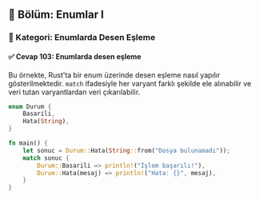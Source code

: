 ## 📘 Bölüm: Enumlar I  
### 🔹 Kategori: Enumlarda Desen Eşleme  
#### ✅ Cevap 103: Enumlarda desen eşleme

Bu örnekte, Rust'ta bir enum üzerinde desen eşleme nasıl yapılır gösterilmektedir. `match` ifadesiyle her varyant farklı şekilde ele alınabilir ve veri tutan varyantlardan veri çıkarılabilir.

```rust
enum Durum {
    Basarili,
    Hata(String),
}

fn main() {
    let sonuc = Durum::Hata(String::from("Dosya bulunamadı"));
    match sonuc {
        Durum::Basarili => println!("İşlem başarılı!"),
        Durum::Hata(mesaj) => println!("Hata: {}", mesaj),
    }
}
```
